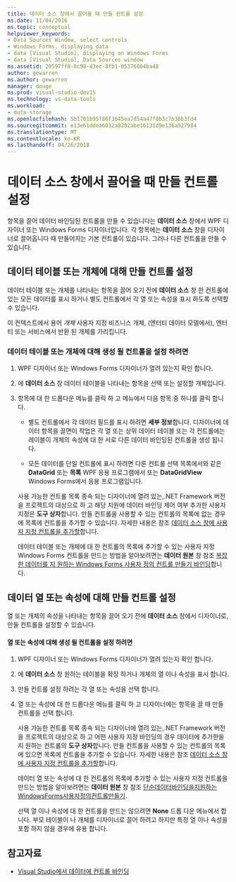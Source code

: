 ```yaml
---
title: 데이터 소스 창에서 끌어올 때 만들 컨트롤 설정
ms.date: 11/04/2016
ms.topic: conceptual
helpviewer_keywords:
- Data Sources Window, select controls
- Windows Forms, displaying data
- data [Visual Studio], displaying on Windows Forms
- data [Visual Studio], Data Sources window
ms.assetid: 20597ff8-0c98-43ec-8fb1-05376804ba48
author: gewarren
ms.author: gewarren
manager: douge
ms.prod: visual-studio-dev15
ms.technology: vs-data-tools
ms.workload:
- data-storage
ms.openlocfilehash: 5b1701b95f86f3645ea7d54a47f8b3c7b36b3fd4
ms.sourcegitcommit: e13e61ddea6032a8282abe16131d9e136a927984
ms.translationtype: MT
ms.contentlocale: ko-KR
ms.lasthandoff: 04/26/2018
---
```

# <a name="set-the-control-to-be-created-when-dragging-from-the-data-sources-window"></a>데이터 소스 창에서 끌어올 때 만들 컨트롤 설정
항목을 끌어 데이터 바인딩된 컨트롤을 만들 수 있습니다는 **데이터 소스** 창에서 WPF 디자이너 또는 Windows Forms 디자이너입니다. 각 항목에는 **데이터 소스** 창을 디자이너로 끌어옵니다 때 만들어지는 기본 컨트롤이 있습니다. 그러나 다른 컨트롤을 만들 수 있습니다.

## <a name="set-the-controls-to-be-created-for-data-tables-or-objects"></a>데이터 테이블 또는 개체에 대해 만들 컨트롤 설정
데이터 테이블 또는 개체를 나타내는 항목을 끌어 오기 전에 **데이터 소스** 창 한 컨트롤에 있는 모든 데이터를 표시 하거나 별도 컨트롤에서 각 열 또는 속성을 표시 하도록 선택할 수 있습니다.

이 컨텍스트에서 용어 *개체* 사용자 지정 비즈니스 개체, (엔터티 데이터 모델에서), 엔터티 또는 서비스에서 반환 된 개체를 가리킵니다.

### <a name="to-set-the-controls-to-be-created-for-data-tables-or-objects"></a>데이터 테이블 또는 개체에 대해 생성 될 컨트롤을 설정 하려면

1.  WPF 디자이너 또는 Windows Forms 디자이너가 열려 있는지 확인 합니다.

2.  에 **데이터 소스** 창 데이터 테이블을 나타내는 항목을 선택 또는 설정할 개체입니다.

3.  항목에 대 한 드롭다운 메뉴를 클릭 하 고 메뉴에서 다음 항목 중 하나를 클릭 합니다.

    -   별도 컨트롤에서 각 데이터 필드를 표시 하려면 **세부 정보**합니다. 디자이너에 데이터 항목을 끌면이 작업은 각 열 또는 상위 데이터 테이블 또는 각 컨트롤에는 레이블이 개체의 속성에 대 한 서로 다른 데이터 바인딩된 컨트롤을 생성 됩니다.

    -   모든 데이터를 단일 컨트롤에 표시 하려면 다른 컨트롤 선택 목록에서와 같은 **DataGrid** 또는 **목록** WPF 응용 프로그램에서 또는 **DataGridView** Windows Forms에서 응용 프로그램입니다.

    사용 가능한 컨트롤 목록 종속 되는 디자이너에 열려 있는,.NET Framework 버전을 프로젝트의 대상으로 하 고 해당 지원에 데이터 바인딩 제어 여부 추가한 사용자 지정은 **도구 상자**합니다. 만들 컨트롤을 사용할 수 있는 컨트롤의 목록에 없는 경우에 목록에 컨트롤을 추가할 수 있습니다. 자세한 내용은 참조 [데이터 소스 창에 사용자 지정 컨트롤을 추가할](../data-tools/add-custom-controls-to-the-data-sources-window.md)합니다.

    데이터 테이블 또는 개체에 대 한 컨트롤의 목록에 추가할 수 있는 사용자 지정 Windows Forms 컨트롤을 만드는 방법을 알아보려면는 **데이터 원본** 창 참조 [복잡 한 데이터를 지 원하는 Windows Forms 사용자 정의 컨트롤 만들기 바인딩](../data-tools/create-a-windows-forms-user-control-that-supports-complex-data-binding.md)합니다.

## <a name="set-the-controls-to-be-created-for-data-columns-or-properties"></a>데이터 열 또는 속성에 대해 만들 컨트롤 설정
열 또는 개체의 속성을 나타내는 항목을 끌어 오기 전에 **데이터 소스** 창에서 디자이너로, 만들 컨트롤을 설정할 수 있습니다.

#### <a name="to-set-the-controls-to-be-created-for-columns-or-properties"></a>열 또는 속성에 대해 생성 될 컨트롤을 설정 하려면

1.  WPF 디자이너 또는 Windows Forms 디자이너가 열려 있는지 확인 합니다.

2.  에 **데이터 소스** 창 원하는 테이블을 확장 하거나 개체의 열 이나 속성을 표시 합니다.

3.  만들 컨트롤 설정 하려는 각 열 또는 속성을 선택 합니다.

4.  열 또는 속성에 대 한 드롭다운 메뉴를 클릭 하 고 디자이너에는 항목을 끌 때 만들 컨트롤을 선택 합니다.

     사용 가능한 컨트롤 목록 종속 되는 디자이너에 열려 있는,.NET Framework 버전을 프로젝트의 대상으로 하 고 어떤 사용자 지정 바인딩의 경우 데이터에 추가한을 지 원하는 컨트롤의 **도구 상자**합니다. 만들 컨트롤을 사용할 수 있는 컨트롤의 목록에 있으면 목록에 컨트롤을 추가할 수 있습니다. 자세한 내용은 참조 [데이터 소스 창에 사용자 지정 컨트롤을 추가할](../data-tools/add-custom-controls-to-the-data-sources-window.md)합니다.

     데이터 열 또는 속성에 대 한 컨트롤의 목록에 추가할 수 있는 사용자 지정 컨트롤을 만드는 방법을 알아보려면는 **데이터 원본** 창 참조 [단순데이터바인딩을지원하는WindowsForms사용자정의컨트롤만들기](../data-tools/create-a-windows-forms-user-control-that-supports-simple-data-binding.md).

     선택 열 이나 속성에 대 한 컨트롤을 만드는 않으려면 **None** 드롭 다운 메뉴에서 합니다. 부모 테이블이 나 개체를 디자이너로 끌어 하려고 하지만 특정 열 이나 속성을 포함 하지 않을 경우에 유용 합니다.

## <a name="see-also"></a>참고자료

- [Visual Studio에서 데이터에 컨트롤 바인딩](../data-tools/bind-controls-to-data-in-visual-studio.md)